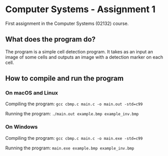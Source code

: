 # Computer Systems - Assignment 1

First assignment in the Computer Systems (02132) course.

## What does the program do?

The program is a simple cell detection program. It takes as an input an image of some cells and outputs an image with a detection marker on each cell.

## How to compile and run the program

### On macOS and Linux

Compiling the program: ```gcc cbmp.c main.c -o main.out -std=c99```

Running the program: ```./main.out example.bmp example_inv.bmp```

### On Windows

Compiling the program: ```gcc cbmp.c main.c -o main.exe -std=c99```

Running the program: ```main.exe example.bmp example_inv.bmp```

